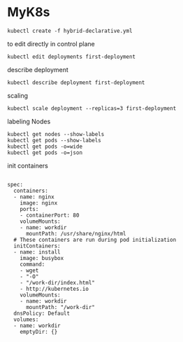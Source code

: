 # MyK8s


`kubectl create -f hybrid-declarative.yml`

to edit directly in control plane

`kubectl edit deployments first-deployment`

describe deployment

`kubectl describe deployment first-deployment`

scaling 
    
`kubectl scale deployment --replicas=3 first-deployment`


labeling Nodes
 
```kubectl label nodes docker-for-desktop env=dev
kubectl get nodes --show-labels
kubectl get pods --show-labels
kubectl get pods -o=wide
kubectl get pods -o=json
```
init containers

```

spec:
  containers:
  - name: nginx
    image: nginx
    ports:
    - containerPort: 80
    volumeMounts:
    - name: workdir
      mountPath: /usr/share/nginx/html
  # These containers are run during pod initialization
  initContainers:
  - name: install
    image: busybox
    command:
    - wget
    - "-O"
    - "/work-dir/index.html"
    - http://kubernetes.io
    volumeMounts:
    - name: workdir
      mountPath: "/work-dir"
  dnsPolicy: Default
  volumes:
  - name: workdir
    emptyDir: {}
```
